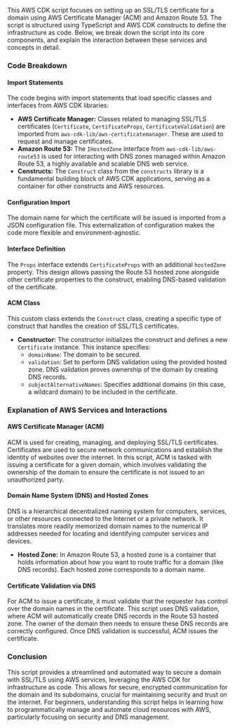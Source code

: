 This AWS CDK script focuses on setting up an SSL/TLS certificate for a domain using AWS Certificate Manager (ACM) and Amazon Route 53. The script is structured using TypeScript and AWS CDK constructs to define the infrastructure as code. Below, we break down the script into its core components, and explain the interaction between these services and concepts in detail.

### Code Breakdown

#### Import Statements

The code begins with import statements that load specific classes and interfaces from AWS CDK libraries:

- **AWS Certificate Manager:** Classes related to managing SSL/TLS certificates (`Certificate`, `CertificateProps`, `CertificateValidation`) are imported from `aws-cdk-lib/aws-certificatemanager`. These are used to request and manage certificates.
- **Amazon Route 53:** The `IHostedZone` interface from `aws-cdk-lib/aws-route53` is used for interacting with DNS zones managed within Amazon Route 53, a highly available and scalable DNS web service.
- **Constructs:** The `Construct` class from the `constructs` library is a fundamental building block of AWS CDK applications, serving as a container for other constructs and AWS resources.

#### Configuration Import

The domain name for which the certificate will be issued is imported from a JSON configuration file. This externalization of configuration makes the code more flexible and environment-agnostic.

#### Interface Definition

The `Props` interface extends `CertificateProps` with an additional `hostedZone` property. This design allows passing the Route 53 hosted zone alongside other certificate properties to the construct, enabling DNS-based validation of the certificate.

#### ACM Class

This custom class extends the `Construct` class, creating a specific type of construct that handles the creation of SSL/TLS certificates.

- **Constructor:** The constructor initializes the construct and defines a new `Certificate` instance. This instance specifies:
  - `domainName`: The domain to be secured.
  - `validation`: Set to perform DNS validation using the provided hosted zone. DNS validation proves ownership of the domain by creating DNS records.
  - `subjectAlternativeNames`: Specifies additional domains (in this case, a wildcard domain) to be included in the certificate.

### Explanation of AWS Services and Interactions

#### AWS Certificate Manager (ACM)

ACM is used for creating, managing, and deploying SSL/TLS certificates. Certificates are used to secure network communications and establish the identity of websites over the internet. In this script, ACM is tasked with issuing a certificate for a given domain, which involves validating the ownership of the domain to ensure the certificate is not issued to an unauthorized party.

#### Domain Name System (DNS) and Hosted Zones

DNS is a hierarchical decentralized naming system for computers, services, or other resources connected to the Internet or a private network. It translates more readily memorized domain names to the numerical IP addresses needed for locating and identifying computer services and devices.

- **Hosted Zone:** In Amazon Route 53, a hosted zone is a container that holds information about how you want to route traffic for a domain (like DNS records). Each hosted zone corresponds to a domain name.

#### Certificate Validation via DNS

For ACM to issue a certificate, it must validate that the requester has control over the domain names in the certificate. This script uses DNS validation, where ACM will automatically create DNS records in the Route 53 hosted zone. The owner of the domain then needs to ensure these DNS records are correctly configured. Once DNS validation is successful, ACM issues the certificate.

### Conclusion

This script provides a streamlined and automated way to secure a domain with SSL/TLS using AWS services, leveraging the AWS CDK for infrastructure as code. This allows for secure, encrypted communication for the domain and its subdomains, crucial for maintaining security and trust on the internet. For beginners, understanding this script helps in learning how to programmatically manage and automate cloud resources with AWS, particularly focusing on security and DNS management.

